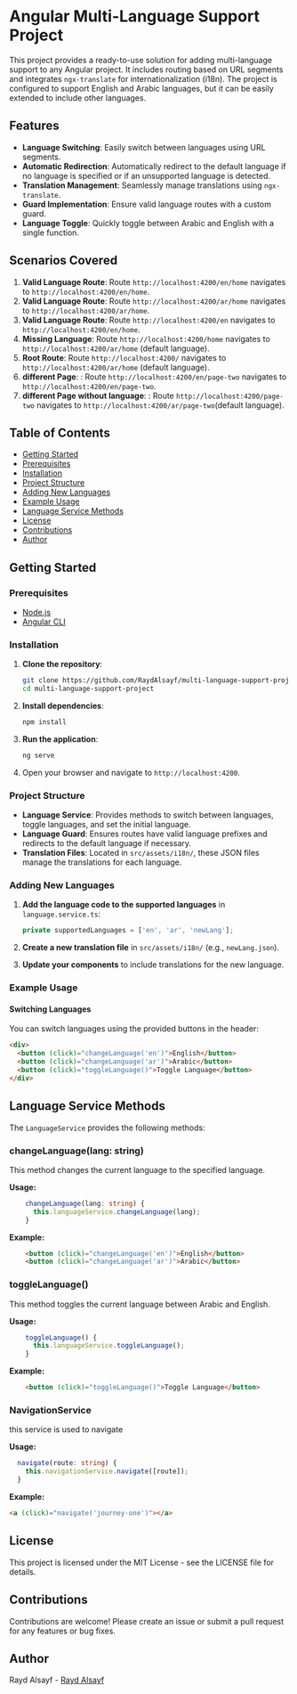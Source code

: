 # Angular Multi-Language Support Project

This project provides a ready-to-use solution for adding multi-language support to any Angular project. It includes routing based on URL segments and integrates `ngx-translate` for internationalization (i18n). The project is configured to support English and Arabic languages, but it can be easily extended to include other languages.

## Features

- **Language Switching**: Easily switch between languages using URL segments.
- **Automatic Redirection**: Automatically redirect to the default language if no language is specified or if an unsupported language is detected.
- **Translation Management**: Seamlessly manage translations using `ngx-translate`.
- **Guard Implementation**: Ensure valid language routes with a custom guard.
- **Language Toggle**: Quickly toggle between Arabic and English with a single function.

## Scenarios Covered

1. **Valid Language Route**: Route `http://localhost:4200/en/home` navigates to `http://localhost:4200/en/home`.
2. **Valid Language Route**: Route `http://localhost:4200/ar/home` navigates to `http://localhost:4200/ar/home`.
3. **Valid Language Route**: Route `http://localhost:4200/en` navigates to `http://localhost:4200/en/home`.
4. **Missing Language**: Route `http://localhost:4200/home` navigates to `http://localhost:4200/ar/home` (default language).
5. **Root Route**: Route `http://localhost:4200/` navigates to `http://localhost:4200/ar/home` (default language).
6. **different Page**: : Route `http://localhost:4200/en/page-two` navigates to `http://localhost:4200/en/page-two`.
7. **different Page without language**: : Route `http://localhost:4200/page-two` navigates to `http://localhost:4200/ar/page-two`(default language).

## Table of Contents
* [Getting Started](#getting-started)
* [Prerequisites](#prerequisites)
* [Installation](#installation)
* [Project Structure](#project-structure)
* [Adding New Languages](#adding-new-languages)
* [Example Usage](#example-usage)
* [Language Service Methods](#language-service-methods)
* [License](#license)
* [Contributions](#contributions)
* [Author](#author)

## Getting Started

### Prerequisites

- [Node.js](https://nodejs.org/)
- [Angular CLI](https://angular.io/cli)

### Installation

1. **Clone the repository**:
    ```bash
    git clone https://github.com/RaydAlsayf/multi-language-support-project.git
    cd multi-language-support-project
    ```

2. **Install dependencies**:
    ```bash
    npm install
    ```

3. **Run the application**:
    ```bash
    ng serve
    ```

4. Open your browser and navigate to `http://localhost:4200`.

### Project Structure

- **Language Service**: Provides methods to switch between languages, toggle languages, and set the initial language.
- **Language Guard**: Ensures routes have valid language prefixes and redirects to the default language if necessary.
- **Translation Files**: Located in `src/assets/i18n/`, these JSON files manage the translations for each language.

### Adding New Languages

1. **Add the language code to the supported languages** in `language.service.ts`:
    ```typescript
    private supportedLanguages = ['en', 'ar', 'newLang'];
    ```

2. **Create a new translation file** in `src/assets/i18n/` (e.g., `newLang.json`).

3. **Update your components** to include translations for the new language.

### Example Usage

#### Switching Languages

You can switch languages using the provided buttons in the header:
```html
<div>
  <button (click)="changeLanguage('en')">English</button>
  <button (click)="changeLanguage('ar')">Arabic</button>
  <button (click)="toggleLanguage()">Toggle Language</button>
</div>
```

## Language Service Methods

The `LanguageService` provides the following methods:

### changeLanguage(lang: string)
This method changes the current language to the specified language.

**Usage:**

```typescript
    changeLanguage(lang: string) {
      this.languageService.changeLanguage(lang);
    }
```

**Example:**
```html
    <button (click)="changeLanguage('en')">English</button>
    <button (click)="changeLanguage('ar')">Arabic</button>
```

### toggleLanguage()
This method toggles the current language between Arabic and English.

**Usage:**

```typescript
    toggleLanguage() {
      this.languageService.toggleLanguage();
    }
```

**Example:**
```html
    <button (click)="toggleLanguage()">Toggle Language</button>
```

### NavigationService
this service is used to navigate

**Usage:**
```typescript
  navigate(route: string) {
    this.navigationService.navigate([route]);
  }
```
**Example:**
```html
<a (click)="navigate('journey-one')"></a>
```

## License
This project is licensed under the MIT License - see the LICENSE file for details.

## Contributions
Contributions are welcome! Please create an issue or submit a pull request for any features or bug fixes.

## Author
Rayd Alsayf - [Rayd Alsayf](https://www.linkedin.com/in/raydalsayf/)



